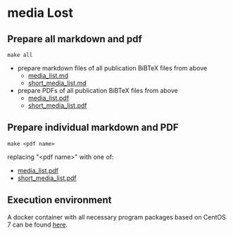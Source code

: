 # media Lost

## Prepare all markdown and pdf

```
make all
```

* prepare markdown files of all publication BiBTeX files from above
    * [media_list.md](https://raw.githubusercontent.com/gutsche/ForThePublic/master/media_list/media_list.md)
    * [short_media_list.md](https://raw.githubusercontent.com/gutsche/ForThePublic/master/media_list/short_media_list.md)
* prepare PDFs of all publication BiBTeX files from above
    * [media_list.pdf](https://raw.githubusercontent.com/gutsche/ForThePublic/master/media_list/media_list.pdf)
    * [short_media_list.pdf](https://raw.githubusercontent.com/gutsche/ForThePublic/master/media_list/short_media_list.pdf)

## Prepare individual markdown and PDF

```
make <pdf name>
```

replacing "\<pdf name\>" with one of:

* [media_list.pdf](https://raw.githubusercontent.com/gutsche/ForThePublic/master/media_list/media_list.pdf)
* [short_media_list.pdf](https://raw.githubusercontent.com/gutsche/ForThePublic/master/media_list/short_media_list.pdf)

## Execution environment

A docker container with all necessary program packages based on CentOS 7 can be found [here](https://github.com/gutsche/docker-containers/tree/master/forthepublic-container).